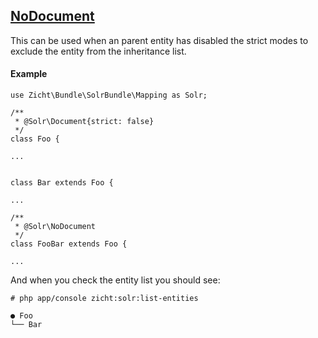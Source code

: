 ## [NoDocument](../../src/Zicht/Bundle/SolrBundle/Mapping/NoDocument.php)

This can be used when an parent entity has disabled the strict modes to exclude the entity from the inheritance list.

#### Example  


```
use Zicht\Bundle\SolrBundle\Mapping as Solr;

/**
 * @Solr\Document{strict: false}
 */
class Foo {

...


class Bar extends Foo {

...

/**
 * @Solr\NoDocument
 */
class FooBar extends Foo {

...

```


And when you check the entity list you should see:


```
# php app/console zicht:solr:list-entities

● Foo
└── Bar


``` 
